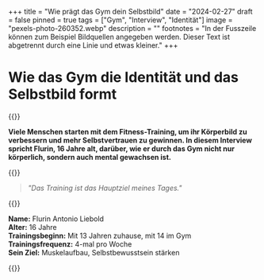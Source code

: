 +++
title = "Wie prägt das Gym dein Selbstbild"
date = "2024-02-27"
draft = false
pinned = true
tags = ["Gym", "Interview", "Identität"]
image = "pexels-photo-260352.webp"
description = ""
footnotes = "In der Fusszeile können zum Beispiel Bildquellen angegeben werden. Dieser Text ist abgetrennt durch eine Linie und etwas kleiner."
+++
# Wie das Gym die Identität und das Selbstbild formt

{{<lead>}}

**Viele Menschen starten mit dem Fitness-Training, um ihr Körperbild zu verbessern und mehr Selbstvertrauen zu gewinnen. In diesem Interview spricht Flurin, 16 Jahre alt, darüber, wie er durch das Gym nicht nur körperlich, sondern auch mental gewachsen ist.**

{{<lead>}}

> *"Das Training ist das Hauptziel meines Tages."*

{{<box>}}

**Name:** Flurin Antonio Liebold\
**Alter:** 16 Jahre\
**Trainingsbeginn:** Mit 13 Jahren zuhause, mit 14 im Gym\
**Trainingsfrequenz:** 4-mal pro Woche\
**Sein Ziel:** Muskelaufbau, Selbstbewusstsein stärken

{{<box>}}